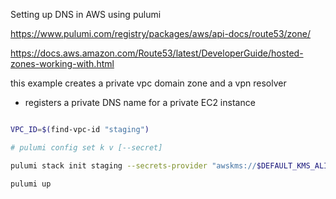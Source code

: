 Setting up DNS in AWS using pulumi

https://www.pulumi.com/registry/packages/aws/api-docs/route53/zone/

https://docs.aws.amazon.com/Route53/latest/DeveloperGuide/hosted-zones-working-with.html

this example creates a private vpc domain zone and a vpn resolver

- registers a private DNS name for a private EC2 instance

```sh

VPC_ID=$(find-vpc-id "staging")

# pulumi config set k v [--secret]

pulumi stack init staging --secrets-provider "awskms://$DEFAULT_KMS_ALIAS" 

pulumi up

```
